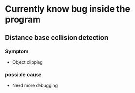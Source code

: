 # Currently know bug inside the program

## Distance base collision detection
### Symptom
- Object clipping
### possible cause
- Need more debugging